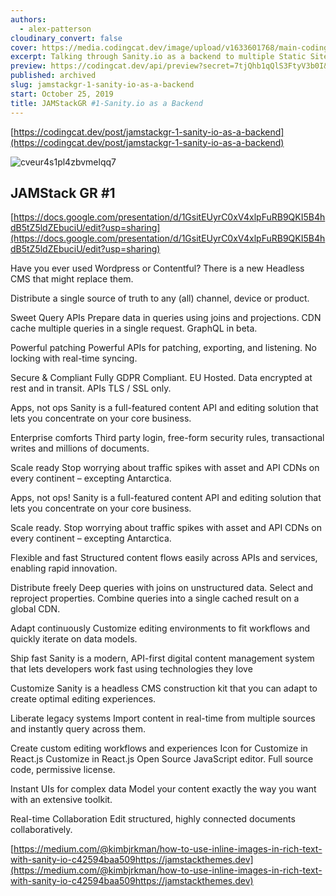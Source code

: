 ```yaml
---
authors:
  - alex-patterson
cloudinary_convert: false
cover: https://media.codingcat.dev/image/upload/v1633601768/main-codingcatdev-photo/cveur4s1pl4zbvmelqq7.png
excerpt: Talking through Sanity.io as a backend to multiple Static Site Generators. A slightly deeper dive into Gatsbyjs.
preview: https://codingcat.dev/api/preview?secret=7tjQhb1qQlS3FtyV3b0I&selectionType=post&selectionSlug=jamstackgr-1-sanity-io-as-a-backend&_id=0a1d16e351be424898d678dff9e51fb5
published: archived
slug: jamstackgr-1-sanity-io-as-a-backend
start: October 25, 2019
title: JAMStackGR #1-Sanity.io as a Backend
---
```


[https://codingcat.dev/post/jamstackgr-1-sanity-io-as-a-backend](https://codingcat.dev/post/jamstackgr-1-sanity-io-as-a-backend)

![cveur4s1pl4zbvmelqq7](https://media.codingcat.dev/image/upload/v1657636768/main-codingcatdev-photo/5eea17b9-5fdb-4194-b650-5d72c50efdc2.jpg)

## JAMStack GR #1

[https://docs.google.com/presentation/d/1GsitEUyrC0xV4xlpFuRB9QKI5B4hdB5tZ5ldZEbuciU/edit?usp=sharing](https://docs.google.com/presentation/d/1GsitEUyrC0xV4xlpFuRB9QKI5B4hdB5tZ5ldZEbuciU/edit?usp=sharing)

Have you ever used Wordpress or Contentful? There is a new Headless CMS that might replace them.

Distribute a single source of truth to any (all) channel, device or product.

Sweet Query APIs
Prepare data in queries using joins and projections. CDN cache multiple queries in a single request. GraphQL in beta.

Powerful patching
Powerful APIs for patching, exporting, and listening. No locking with real-time syncing.

Secure & Compliant
Fully GDPR Compliant. EU Hosted.
Data encrypted at rest and in transit. APIs TLS / SSL only.

Apps, not ops
Sanity is a full-featured content API and editing solution that lets you concentrate on your core business.

Enterprise comforts
Third party login, free-form security rules, transactional writes and millions of documents.

Scale ready
Stop worrying about traffic spikes with asset and API CDNs on every continent – excepting Antarctica.

Apps, not ops!
Sanity is a full-featured content API and editing solution that lets you concentrate on your core business.

Scale ready.
Stop worrying about traffic spikes with asset and API CDNs on every continent – excepting Antarctica.

Flexible and fast
Structured content flows easily across APIs and services, enabling rapid innovation.

Distribute freely
Deep queries with joins on unstructured data. Select and reproject properties. Combine queries into a single cached result on a global CDN.

Adapt continuously
Customize editing environments to fit workflows and quickly iterate on data models.

Ship fast
Sanity is a modern, API-first digital content management system that lets developers work fast using technologies they love

Customize
Sanity is a headless CMS construction kit that you can adapt to create optimal editing experiences.

Liberate legacy systems
Import content in real-time from multiple sources and instantly query across them.

Create custom editing workflows and experiences
Icon for Customize in React.js
Customize in React.js
Open Source JavaScript editor. Full source code, permissive license.

Instant UIs for complex data
Model your content exactly the way you want with an extensive toolkit.

Real-time Collaboration
Edit structured, highly connected documents collaboratively.

[https://medium.com/@kimbjrkman/how-to-use-inline-images-in-rich-text-with-sanity-io-c42594baa509https://jamstackthemes.dev](https://medium.com/@kimbjrkman/how-to-use-inline-images-in-rich-text-with-sanity-io-c42594baa509https://jamstackthemes.dev)

